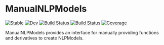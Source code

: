 # ManualNLPModels

[![Stable](https://img.shields.io/badge/docs-stable-blue.svg)](https://JuliaSmoothOptimizers.github.io/ManualNLPModels.jl/stable)
[![Dev](https://img.shields.io/badge/docs-dev-blue.svg)](https://JuliaSmoothOptimizers.github.io/ManualNLPModels.jl/dev)
[![Build Status](https://github.com/JuliaSmoothOptimizers/ManualNLPModels.jl/workflows/CI/badge.svg)](https://github.com/JuliaSmoothOptimizers/ManualNLPModels.jl/actions)
[![Build Status](https://api.cirrus-ci.com/github/JuliaSmoothOptimizers/ManualNLPModels.jl.svg)](https://cirrus-ci.com/github/JuliaSmoothOptimizers/ManualNLPModels.jl)
[![Coverage](https://codecov.io/gh/JuliaSmoothOptimizers/ManualNLPModels.jl/branch/main/graph/badge.svg)](https://codecov.io/gh/JuliaSmoothOptimizers/ManualNLPModels.jl)

ManualNLPModels provides an interface for manually providing functions and derivatives to create NLPModels.

